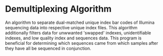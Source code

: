 # Demultiplexing Algorithm

An algorithm to separate dual-matched unique index bar codes of Illumina sequencing 
data into respective unique index files. This algorithm additionally filters data for unwwanted 'swapped' 
indexes, unidentifiable indexes, and low quality index and sequences data. This program is beneficial 
for determining which sequences came from which samples after they have all be sequenced in conjunction.



